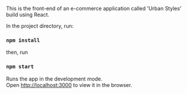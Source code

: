 This is the front-end of an e-commerce application called 'Urban Styles' build using React.

In the project directory, run:

### `npm install`

then, run

### `npm start`

Runs the app in the development mode.<br />
Open [http://localhost:3000](http://localhost:3000) to view it in the browser.
